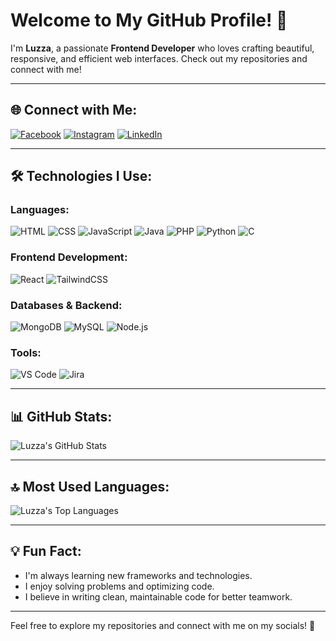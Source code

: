 # Welcome to My GitHub Profile! 👋

I'm **Luzza**, a passionate **Frontend Developer** who loves crafting beautiful, responsive, and efficient web interfaces. Check out my repositories and connect with me!

---

## 🌐 Connect with Me:
[![Facebook](https://img.shields.io/badge/Facebook-1877F2?style=flat&logo=facebook&logoColor=white)](https://www.facebook.com/khalifarider.46/)
[![Instagram](https://img.shields.io/badge/Instagram-E4405F?style=flat&logo=instagram&logoColor=white)](https://www.instagram.com/luzza_dangol/)
[![LinkedIn](https://img.shields.io/badge/LinkedIn-0A66C2?style=flat&logo=linkedin&logoColor=white)](https://www.linkedin.com/in/luzza-dangol-b1b56a338/)

---

## 🛠️ Technologies I Use:

### **Languages**:
![HTML](https://img.shields.io/badge/HTML5-E34F26?style=flat&logo=html5&logoColor=white)
![CSS](https://img.shields.io/badge/CSS3-1572B6?style=flat&logo=css3&logoColor=white)
![JavaScript](https://img.shields.io/badge/JavaScript-F7DF1E?style=flat&logo=javascript&logoColor=black)
![Java](https://img.shields.io/badge/Java-007396?style=flat&logo=java&logoColor=white)
![PHP](https://img.shields.io/badge/PHP-777BB4?style=flat&logo=php&logoColor=white)
![Python](https://img.shields.io/badge/Python-3776AB?style=flat&logo=python&logoColor=white)
![C](https://img.shields.io/badge/C-A8B9CC?style=flat&logo=c&logoColor=black)

### **Frontend Development**:
![React](https://img.shields.io/badge/React-61DAFB?style=flat&logo=react&logoColor=black)
![TailwindCSS](https://img.shields.io/badge/Tailwind_CSS-38B2AC?style=flat&logo=tailwind-css&logoColor=white)

### **Databases & Backend**:
![MongoDB](https://img.shields.io/badge/MongoDB-47A248?style=flat&logo=mongodb&logoColor=white)
![MySQL](https://img.shields.io/badge/MySQL-4479A1?style=flat&logo=mysql&logoColor=white)
![Node.js](https://img.shields.io/badge/Node.js-339933?style=flat&logo=nodedotjs&logoColor=white)

### **Tools**:
![VS Code](https://img.shields.io/badge/VS_Code-0078D4?style=flat&logo=visual-studio-code&logoColor=white)
![Jira](https://img.shields.io/badge/Jira-0052CC?style=flat&logo=jira&logoColor=white)

---

## 📊 GitHub Stats:
![Luzza's GitHub Stats](https://github-readme-stats.vercel.app/api?username=luzza07&show_icons=true&theme=radical)

---

## 🔝 Most Used Languages:
![Luzza's Top Languages](https://github-readme-stats.vercel.app/api/top-langs/?username=luzza07&layout=compact&theme=radical)

---

## 💡 Fun Fact:
- I'm always learning new frameworks and technologies.
- I enjoy solving problems and optimizing code.
- I believe in writing clean, maintainable code for better teamwork.

---

Feel free to explore my repositories and connect with me on my socials! 🚀

